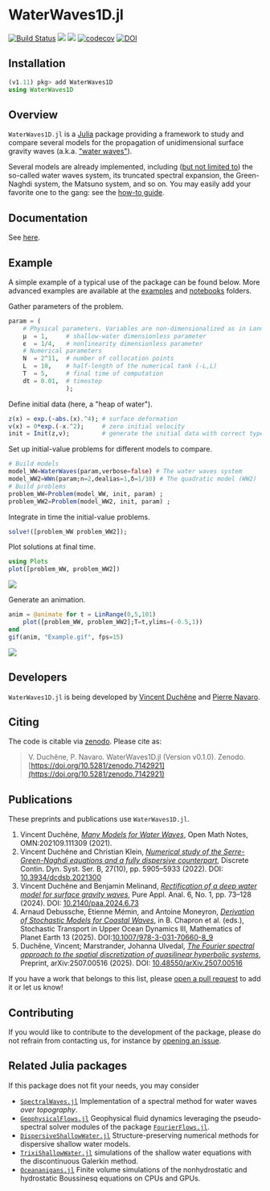 # WaterWaves1D.jl

[![Build Status](https://github.com/WaterWavesModels/WaterWaves1D.jl/workflows/CI/badge.svg)](https://github.com/WaterWavesModels/WaterWaves1D.jl/actions)
[![](https://img.shields.io/badge/docs-stable-blue.svg)](https://waterwavesmodels.github.io/WaterWaves1D.jl/stable/)
[![](https://img.shields.io/badge/docs-dev-blue.svg)](https://waterwavesmodels.github.io/WaterWaves1D.jl/dev/)
[![codecov](https://codecov.io/gh/WaterWavesModels/WaterWaves1D.jl/branch/master/graph/badge.svg)](https://codecov.io/gh/WaterWavesModels/WaterWaves1D.jl)
[![DOI](https://zenodo.org/badge/154723425.svg)](https://zenodo.org/badge/latestdoi/154723425)


## Installation

```julia
(v1.11) pkg> add WaterWaves1D
using WaterWaves1D
```

## Overview

`WaterWaves1D.jl` is a [Julia](https://julialang.org/) package providing a framework to study and compare several models for the propagation of unidimensional surface gravity waves (a.k.a. ["water waves"](https://waterwavesmodels.github.io/WaterWaves1D.jl/dev/background/#Water-waves)).

Several models are already implemented, including ([but not limited to](https://waterwavesmodels.github.io/WaterWaves1D.jl/dev/background/#Models)) the so-called water waves system, its truncated spectral expansion, the Green-Naghdi system, the Matsuno system, and so on. You may easily add your favorite one to the gang: see the [how-to guide](https://waterwavesmodels.github.io/WaterWaves1D.jl/dev/how-to/#build-your-model).

## Documentation

See [here](https://waterwavesmodels.github.io/WaterWaves1D.jl/dev/).


## Example

A simple example of a typical use of the package can be found below. More advanced examples are available at the [examples](examples/) and [notebooks](notebooks/) folders.



Gather parameters of the problem.
```julia
param = (
    # Physical parameters. Variables are non-dimensionalized as in Lannes, The water waves problem, isbn:978-0-8218-9470-5
    μ  = 1,     # shallow-water dimensionless parameter
    ϵ  = 1/4,   # nonlinearity dimensionless parameter
    # Numerical parameters
    N  = 2^11,  # number of collocation points
    L  = 10,    # half-length of the numerical tank (-L,L)
    T  = 5,     # final time of computation
    dt = 0.01,  # timestep
                );
```

Define initial data (here, a "heap of water").
```julia
z(x) = exp.(-abs.(x).^4); # surface deformation
v(x) = 0*exp.(-x.^2);     # zero initial velocity
init = Init(z,v);         # generate the initial data with correct type
```

Set up initial-value problems for different models to compare.
```julia
# Build models
model_WW=WaterWaves(param,verbose=false) # The water waves system
model_WW2=WWn(param;n=2,dealias=1,δ=1/10) # The quadratic model (WW2)
# Build problems
problem_WW=Problem(model_WW, init, param) ;
problem_WW2=Problem(model_WW2, init, param) ;
```

Integrate in time the initial-value problems.
```julia
solve!([problem_WW problem_WW2]);
```

Plot solutions at final time.
```julia
using Plots
plot([problem_WW, problem_WW2])
```
![](./notebooks/Example.png)

Generate an animation.
```julia
anim = @animate for t = LinRange(0,5,101)
    plot([problem_WW, problem_WW2];T=t,ylims=(-0.5,1))
end
gif(anim, "Example.gif", fps=15)
```
![](./notebooks/Example.gif)


## Developers

`WaterWaves1D.jl` is being developed by [Vincent Duchêne](https://perso.univ-rennes1.fr/vincent.duchene/) and [Pierre Navaro](https://github.com/pnavaro).

## Citing

The code is citable via [zenodo](https://zenodo.org). Please cite as:

> V. Duchêne, P. Navaro. WaterWaves1D.jl (Version v0.1.0). Zenodo.  [https://doi.org/10.5281/zenodo.7142921](https://doi.org/10.5281/zenodo.7142921)

## Publications

These preprints and publications use `WaterWaves1D.jl`.

1. Vincent Duchêne, [*Many Models for Water Waves*](https://www.ams.org/open-math-notes/omn-view-listing?listingId=111309), Open Math Notes, OMN:202109.111309 (2021).
2. Vincent Duchêne and Christian Klein, [*Numerical study of the Serre-Green-Naghdi equations and a fully dispersive counterpart*](https://doi.org/10.3934/dcdsb.2021300), Discrete Contin. Dyn. Syst. Ser. B, 27(10), pp. 5905–5933 (2022). DOI: [10.3934/dcdsb.2021300](https://doi.org/10.3934/dcdsb.2021300)
3. Vincent Duchêne and Benjamin Melinand, [*Rectification of a deep water model for surface gravity waves*](https://doi.org/10.2140/paa.2024.6.73), Pure Appl. Anal. 6, No. 1, pp. 73–128 (2024). DOI: [10.2140/paa.2024.6.73](https://doi.org/10.2140/paa.2024.6.73)
4. Arnaud Debussche, Etienne Mémin, and Antoine Moneyron, [*Derivation of Stochastic Models for Coastal Waves*](https://doi.org/10.1007/978-3-031-70660-8_9), in B. Chapron et al. (eds.), Stochastic Transport in Upper Ocean Dynamics III,
Mathematics of Planet Earth 13 (2025). DOI:[10.1007/978-3-031-70660-8_9](https://doi.org/10.1007/978-3-031-70660-8_9)
5. Duchêne, Vincent; Marstrander, Johanna Ulvedal, [*The Fourier spectral approach to the spatial discretization of quasilinear hyperbolic systems*](https://doi.org/10.48550/arXiv.2507.00516), 
Preprint, arXiv:2507.00516 (2025). DOI: [10.48550/arXiv.2507.00516](https://doi.org/10.48550/arXiv.2507.00516) 

If you have a work that belongs to this list, please [open a pull request](https://github.com/WaterWavesModels/WaterWaves1D.jl/pulls) to add it or let us know!

## Contributing

If you would like to contribute to the development of the package, please do not refrain from contacting us, for instance by [opening an issue](https://github.com/WaterWavesModels/WaterWaves1D.jl//issues/new).


## Related Julia packages

If this package does not fit your needs, you may consider

- [`SpectralWaves.jl`](https://github.com/mcpaprota/SpectralWaves.jl) Implementation of a spectral method for water waves *over topography*.
- [`GeophysicalFlows.jl`](https://github.com/FourierFlows/GeophysicalFlows.jl) Geophysical fluid dynamics leveraging the pseudo-spectral solver modules of the package [`FourierFlows.jl`](https://github.com/FourierFlows/FourierFlows.jl).
- [`DispersiveShallowWater.jl`](https://juliapackages.com/p/dispersiveshallowwater) Structure-preserving numerical methods for dispersive shallow water models.
- [`TrixiShallowWater.jl`](https://github.com/trixi-framework/TrixiShallowWater.jl) simulations of the shallow water equations with the discontinuous Galerkin method.
- [`Oceananigans.jl`](https://github.com/CliMA/Oceananigans.jl) Finite volume simulations of the nonhydrostatic and hydrostatic Boussinesq equations on CPUs and GPUs.